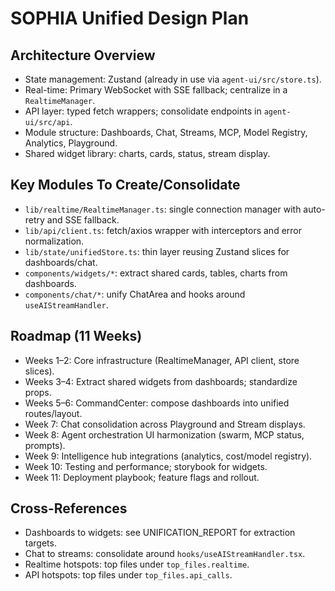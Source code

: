 # SOPHIA Unified Design Plan

## Architecture Overview
- State management: Zustand (already in use via `agent-ui/src/store.ts`).
- Real-time: Primary WebSocket with SSE fallback; centralize in a `RealtimeManager`.
- API layer: typed fetch wrappers; consolidate endpoints in `agent-ui/src/api`.
- Module structure: Dashboards, Chat, Streams, MCP, Model Registry, Analytics, Playground.
- Shared widget library: charts, cards, status, stream display.

## Key Modules To Create/Consolidate
- `lib/realtime/RealtimeManager.ts`: single connection manager with auto-retry and SSE fallback.
- `lib/api/client.ts`: fetch/axios wrapper with interceptors and error normalization.
- `lib/state/unifiedStore.ts`: thin layer reusing Zustand slices for dashboards/chat.
- `components/widgets/*`: extract shared cards, tables, charts from dashboards.
- `components/chat/*`: unify ChatArea and hooks around `useAIStreamHandler`.

## Roadmap (11 Weeks)
- Weeks 1–2: Core infrastructure (RealtimeManager, API client, store slices).
- Weeks 3–4: Extract shared widgets from dashboards; standardize props.
- Weeks 5–6: CommandCenter: compose dashboards into unified routes/layout.
- Week 7: Chat consolidation across Playground and Stream displays.
- Week 8: Agent orchestration UI harmonization (swarm, MCP status, prompts).
- Week 9: Intelligence hub integrations (analytics, cost/model registry).
- Week 10: Testing and performance; storybook for widgets.
- Week 11: Deployment playbook; feature flags and rollout.

## Cross-References
- Dashboards to widgets: see UNIFICATION_REPORT for extraction targets.
- Chat to streams: consolidate around `hooks/useAIStreamHandler.tsx`.
- Realtime hotspots: top files under `top_files.realtime`.
- API hotspots: top files under `top_files.api_calls`.
